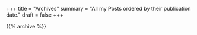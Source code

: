 +++
title = "Archives"
summary = "All my Posts ordered by their publication date."
draft = false
+++

{{% archive %}}